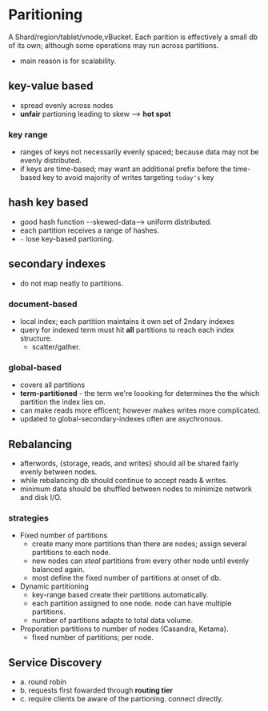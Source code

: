 # Paritioning

A Shard/region/tablet/vnode,vBucket.
Each parition is effectively a small db of its own; although some operations may run across partitions.
+ main reason is for scalability.

## key-value based
 - spread evenly across nodes
 - __unfair__ partioning leading to skew --> **hot spot**

### key range
 - ranges of keys not necessarily evenly spaced; because data may not be evenly distributed.
 - if keys are time-based; may want an additional prefix before the time-based key to avoid majority of writes targeting `today's` key

## hash key based
 - good hash function --skewed-data--> uniform distributed.
 - each partition receives a range of hashes.
 - `-` lose key-based partioning.

 ## secondary indexes
  - do not map neatly to partitions.

### document-based
 - local index; each partition maintains it own set of 2ndary indexes
 - query for indexed term must hit **all** partitions to reach each index structure.
    - scatter/gather.
### global-based
 - covers all partitions
 - **term-partitioned** - the term we're loooking for determines the the which partition the index lies on.
 - can make reads more efficent; however makes writes more complicated.
  - updated to global-secondary-indexes often are asychronous.

## Rebalancing
 - afterwords, {storage, reads, and writes} should all be shared fairly evenly between nodes.
 - while rebalancing db should continue to accept reads & writes.
 - minimum data should be shuffled between nodes to minimize network and disk I/O.

### strategies
  - Fixed number of partitions
    - create many more partitions than there are nodes; assign several partitions to each node.
    - new nodes can *steal* partitions from every other node until evenly balanced again.
    - most define the fixed number of partitions at onset of db.
  - Dynamic partitioning
    - key-range based create their partitions automatically.
    - each partition assigned to one node. node can have multiple partitions.
    -  number of partitions adapts to total data volume.
  - Proporation partitions to number of nodes (Casandra, Ketama).
    - fixed number of partitions; per node.

## Service Discovery
  - a. round robin
  - b. requests first fowarded through **routing tier**
  - c. require clients be aware of the partioning. connect directly.

